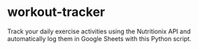 # workout-tracker
Track your daily exercise activities using the Nutritionix API and automatically log them in Google Sheets with this Python script.

